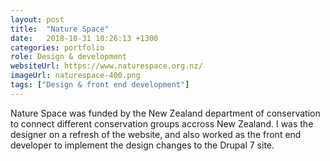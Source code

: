 ```yaml
---
layout: post
title:  "Nature Space"
date:   2018-10-31 10:26:13 +1300
categories: portfolio
role: Design & development
websiteUrl: https://www.naturespace.org.nz/
imageUrl: naturespace-400.png
tags: ["Design & front end development"]
---
```

Nature Space was funded by the New Zealand department of conservation to connect different conservation groups accross New Zealand. I was the designer on a refresh of the website, and also worked as the front end developer to implement the design changes to the Drupal 7 site.
